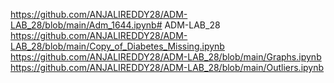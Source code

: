 https://github.com/ANJALIREDDY28/ADM-LAB_28/blob/main/Adm_1644.ipynb# ADM-LAB_28
https://github.com/ANJALIREDDY28/ADM-LAB_28/blob/main/Copy_of_Diabetes_Missing.ipynb
https://github.com/ANJALIREDDY28/ADM-LAB_28/blob/main/Graphs.ipynb
https://github.com/ANJALIREDDY28/ADM-LAB_28/blob/main/Outliers.ipynb
